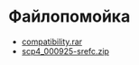 # Файлопомойка

* [compatibility.rar](compatibility.rar)
* [scp4_000925-srefc.zip](scp4_000925-srefc.zip)
